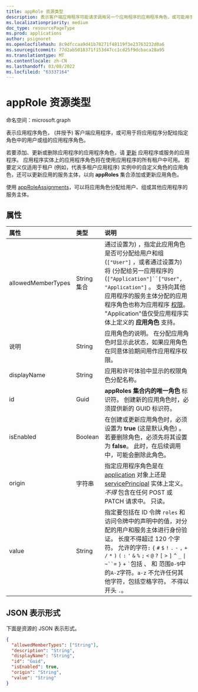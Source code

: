 ```yaml
---
title: appRole 资源类型
description: 表示客户端应用程序可能请求调用另一个应用程序的应用程序角色，或可能用于将应用程序分配给具有指定应用程序角色的用户或组的应用程序角色。
ms.localizationpriority: medium
doc_type: resourcePageType
ms.prod: applications
author: psignoret
ms.openlocfilehash: 8c9dfccaa9d41b78271f48119f3e23763232d0a6
ms.sourcegitcommit: 77d2ab5018371f153d47cc1cd25f9dcbaca28a95
ms.translationtype: MT
ms.contentlocale: zh-CN
ms.lasthandoff: 03/08/2022
ms.locfileid: "63337164"
---
```

# <a name="approle-resource-type"></a>appRole 资源类型

命名空间：microsoft.graph

表示应用程序角色， (并授予) 客户端应用程序，或可用于将应用程序分配给指定角色中的用户或组的应用程序角色。 

若要添加、更新或删除应用程序的应用程序角色，请 [更新](../api/application-update.md) 应用程序或服务的应用程序。 应用程序实体上的应用程序角色将在使用应用程序的所有租户中可用。 若要定义仅适用于租户 (例如，代表多租户应用程序) 实例中的自定义角色的应用角色，还可以更新应用的服务主体，以向 **appRoles** 集合添加或更新应用角色。[](../api/serviceprincipal-update.md)

使用 [appRoleAssignments](approleassignment.md)，可以将应用角色分配给用户、组或其他应用程序的服务主体。

## <a name="properties"></a>属性

| 属性   | 类型 |说明|
|:---------------|:--------|:----------|
|allowedMemberTypes|String 集合|通过设置为) ，指定此应用角色是否可分配给用户和组 (`["User"]` ，或者通过设置为) 将 (分配给另一应用程序的 (`["Application"]``["User", "Application"]` 。 支持向其他应用程序的服务主体分配的应用程序角色也称为应用程序 [权限](/graph/auth/auth-concepts#microsoft-graph-permissions)。 "Application"值仅受应用程序实体上定义的 **应用角色** 支持。|
|说明|String|应用角色的说明。 在分配应用角色时显示此状态，如果应用角色在同意体验期间用作应用程序权限。|
|displayName|String|应用和许可体验中显示的权限角色分配名称。|
|id|Guid|**appRoles 集合内的唯一角色** 标识符。 创建新的应用角色时，必须提供新的 GUID 标识符。 |
|isEnabled|Boolean|在创建或更新应用角色时，必须设置为 **true** (这是默认角色) 。 若要删除角色，必须先将其设置为 **false**。  此时，在后续调用中，可能会删除此角色。|
|origin|字符串| 指定应用程序角色是在 [application](application.md) 对象上还是 [servicePrincipal](serviceprincipal.md) 实体上定义。 _不得_ 包含在任何 POST 或 PATCH 请求中。 只读。 |
|value|String|指定要包括在 ID 令牌 `roles` 和访问令牌中的声明中的值，对分配的用户和服务主体进行身份验证。 长度不得超过 120 个字符。 允许的字符`:` `{` `#` `$` `!` `.` `-` `,` `+` `/` `*` `)` `(` `:` `'` `&` `%` `;` <code>&lt;</code> `@` `?` `[` <code>&gt;</code> `]` `^` `_` <code>&#124;</code> `~``=` `}` `+` <code>&#96;</code>包括 、 和 范围`0-9`中的`A-Z`字符。`a-z` 不允许任何其他字符，包括空格字符。 不得以 开头 `.`。 |

## <a name="json-representation"></a>JSON 表示形式

下面是资源的 JSON 表示形式。

<!-- {
  "blockType": "resource",
  "optionalProperties": [

  ],
  "@odata.type": "microsoft.graph.appRole"
}-->

```json
{
  "allowedMemberTypes": ["String"],
  "description": "String",
  "displayName": "String",
  "id": "Guid",
  "isEnabled": true,
  "origin": "String",
  "value": "String"
}
```

<!-- uuid: 8fcb5dbc-d5aa-4681-8e31-b001d5168d79
2015-10-25 14:57:30 UTC -->
<!--
{
  "type": "#page.annotation",
  "description": "appRole resource",
  "keywords": "",
  "section": "documentation",
  "tocPath": "",
  "suppressions": []
}
-->

